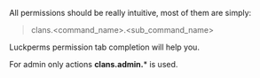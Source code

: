 All permissions should be really intuitive, most of them are simply:

> clans.<command_name>.<sub_command_name>

Luckperms permission tab completion will help you.

For admin only actions **clans.admin.*** is used.